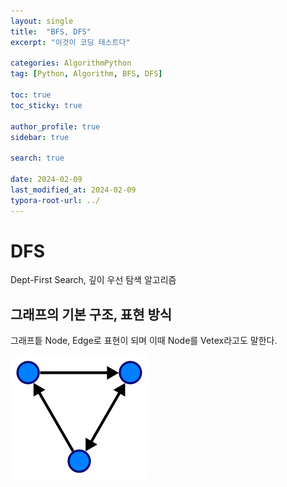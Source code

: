 ```yaml
---
layout: single
title:  "BFS, DFS"
excerpt: "이것이 코딩 테스트다"

categories: AlgorithmPython
tag: [Python, Algorithm, BFS, DFS]

toc: true
toc_sticky: true

author_profile: true
sidebar: true

search: true

date: 2024-02-09
last_modified_at: 2024-02-09
typora-root-url: ../
---
```


# DFS

Dept-First Search, 깊이 우선 탐색 알고리즘



## 그래프의 기본 구조, 표현 방식

그래프틑 Node, Edge로 표현이 되며 이때 Node를 Vetex라고도 말한다.

![출처 : 위키백과](/images/2024-02-09-algorithm_python_5/Directed.svg.png)

